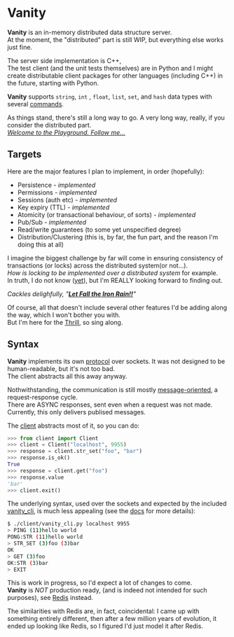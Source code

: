# Vanity

**Vanity** is an in-memory distributed data structure server.  
At the moment, the "distributed" part is still WIP, but everything else works just fine.

The server side implementation is C++,  
The test client (and the unit tests themselves) are in Python and I might create distributable client packages for other languages (including C++) in the future, starting with Python.


**Vanity** supports ```string```, ```int``` , ```float```, ```list```, ```set```, and ```hash``` data types with several [commands](docs/commands/).  

As things stand, there's still a long way to go. A very long way, really, if you consider the distributed part.  
[*Welcome to the Playground. Follow me...*](https://youtu.be/3jfI-z__GY0?t=30)


## Targets
Here are the major features I plan to implement, in order (hopefully):

- Persistence *- implemented* 
- Permissions *- implemented*
- Sessions (auth etc) *- implemented*
- Key expiry (TTL) *- implemented*
- Atomicity (or transactional behaviour, of sorts) *- implemented*
- Pub/Sub *- implemented*
- Read/write guarantees (to some yet unspecified degree)
- Distribution/Clustering (this is, by far, the fun part, and the reason I'm doing this at all)


I imagine the biggest challenge by far will come in ensuring consistency of transactions (or locks) across the distributed system(or not...).  
*How is locking to be implemented over a distributed system* for example.  
In truth, I do not know ([yet](https://en.wikipedia.org/wiki/Distributed_lock_manager)), but I'm REALLY looking forward to finding out.

*Cackles delighfully, "[***Let Fall the Iron Rain!!***](https://red-rising.fandom.com/wiki/Iron_Rain)"*


Of course, all that doesn't include several other features I'd be adding along the way, which I won't bother you with.  
But I'm here for the [Thrill](https://coppermind.net/wiki/Nergaoul#The_Thrill), so sing along.


## Syntax
**Vanity** implements its own [protocol](docs/SYNTAX.md) over sockets. It was not designed to be human-readable, but it's not too bad.  
The client abstracts all this away anyway.  

Nothwithstanding, the communication is still mostly [message-oriented](docs/SYNTAX.md), a request-response cycle.  
There are ASYNC responses, sent even when a request was not made. Currently, this only delivers publised messages.


The [client](client/client_.py) abstracts most of it, so you can do:
```python
>>> from client import Client
>>> client = Client("localhost", 9955)
>>> response = client.str_set("foo", "bar")
>>> response.is_ok()
True
>>> response = client.get("foo")
>>> response.value
'bar'
>>> client.exit()
```

The underlying syntax, used over the sockets and expected by the included [vanity_cli](client/vanity_cli.py), is much less appealing (see the [docs](docs/SYNTAX.md) for more details):
```bash
$ ./client/vanity_cli.py localhost 9955
> PING (11)hello world
PONG:STR (11)hello world
> STR_SET (3)foo (3)bar
OK
> GET (3)foo
OK:STR (3)bar
> EXIT
```

This is work in progress, so I'd expect a lot of changes to come.  
**Vanity** is *NOT* production ready, (and is indeed not intended for such purposes), see [Redis](https://redis.io) instead.  

The similarities with Redis are, in fact, coincidental: I came up with something entirely different, then after a few million years of evolution, it ended up looking like Redis, so I figured I'd just model it after Redis.